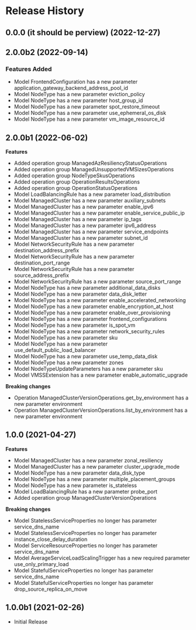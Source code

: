 # Release History

## 0.0.0 (it should be perview) (2022-12-27)



## 2.0.0b2 (2022-09-14)

### Features Added

  - Model FrontendConfiguration has a new parameter application_gateway_backend_address_pool_id
  - Model NodeType has a new parameter eviction_policy
  - Model NodeType has a new parameter host_group_id
  - Model NodeType has a new parameter spot_restore_timeout
  - Model NodeType has a new parameter use_ephemeral_os_disk
  - Model NodeType has a new parameter vm_image_resource_id

## 2.0.0b1 (2022-06-02)

**Features**

  - Added operation group ManagedAzResiliencyStatusOperations
  - Added operation group ManagedUnsupportedVMSizesOperations
  - Added operation group NodeTypeSkusOperations
  - Added operation group OperationResultsOperations
  - Added operation group OperationStatusOperations
  - Model LoadBalancingRule has a new parameter load_distribution
  - Model ManagedCluster has a new parameter auxiliary_subnets
  - Model ManagedCluster has a new parameter enable_ipv6
  - Model ManagedCluster has a new parameter enable_service_public_ip
  - Model ManagedCluster has a new parameter ip_tags
  - Model ManagedCluster has a new parameter ipv6_address
  - Model ManagedCluster has a new parameter service_endpoints
  - Model ManagedCluster has a new parameter subnet_id
  - Model NetworkSecurityRule has a new parameter destination_address_prefix
  - Model NetworkSecurityRule has a new parameter destination_port_range
  - Model NetworkSecurityRule has a new parameter source_address_prefix
  - Model NetworkSecurityRule has a new parameter source_port_range
  - Model NodeType has a new parameter additional_data_disks
  - Model NodeType has a new parameter data_disk_letter
  - Model NodeType has a new parameter enable_accelerated_networking
  - Model NodeType has a new parameter enable_encryption_at_host
  - Model NodeType has a new parameter enable_over_provisioning
  - Model NodeType has a new parameter frontend_configurations
  - Model NodeType has a new parameter is_spot_vm
  - Model NodeType has a new parameter network_security_rules
  - Model NodeType has a new parameter sku
  - Model NodeType has a new parameter use_default_public_load_balancer
  - Model NodeType has a new parameter use_temp_data_disk
  - Model NodeType has a new parameter zones
  - Model NodeTypeUpdateParameters has a new parameter sku
  - Model VMSSExtension has a new parameter enable_automatic_upgrade

**Breaking changes**

  - Operation ManagedClusterVersionOperations.get_by_environment has a new parameter environment
  - Operation ManagedClusterVersionOperations.list_by_environment has a new parameter environment

## 1.0.0 (2021-04-27)

**Features**

  - Model ManagedCluster has a new parameter zonal_resiliency
  - Model ManagedCluster has a new parameter cluster_upgrade_mode
  - Model NodeType has a new parameter data_disk_type
  - Model NodeType has a new parameter multiple_placement_groups
  - Model NodeType has a new parameter is_stateless
  - Model LoadBalancingRule has a new parameter probe_port
  - Added operation group ManagedClusterVersionOperations

**Breaking changes**

  - Model StatelessServiceProperties no longer has parameter service_dns_name
  - Model StatelessServiceProperties no longer has parameter instance_close_delay_duration
  - Model ServiceResourceProperties no longer has parameter service_dns_name
  - Model AverageServiceLoadScalingTrigger has a new required parameter use_only_primary_load
  - Model StatefulServiceProperties no longer has parameter service_dns_name
  - Model StatefulServiceProperties no longer has parameter drop_source_replica_on_move

## 1.0.0b1 (2021-02-26)

* Initial Release
